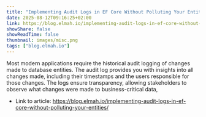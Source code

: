```yaml
---
title: "Implementing Audit Logs in EF Core Without Polluting Your Entities"
date: 2025-08-12T09:16:25+02:00
link: https://blog.elmah.io/implementing-audit-logs-in-ef-core-without-polluting-your-entities/
showShare: false
showReadTime: false
thumbnail: images/misc.png
tags: ["blog.elmah.io"]
---
```

Most modern applications require the historical audit logging of changes made to database entities. The audit log provides you with insights into all changes made, including their timestamps and the users responsible for those changes. The logs ensure transparency, allowing stakeholders to observe what changes were made to business-critical data,

- Link to article: https://blog.elmah.io/implementing-audit-logs-in-ef-core-without-polluting-your-entities/